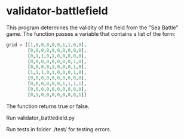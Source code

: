 # validator-battlefield

This program determines the validity of the field from the "Sea Battle" game. The function passes a variable that contains a list of the form:
```python
grid = [[1,0,0,0,0,0,1,1,0,0],
        [0,0,0,0,0,0,0,0,0,0],
        [0,1,1,0,1,0,0,0,0,0],
        [0,0,0,0,0,0,0,0,1,0],
        [0,0,0,0,1,0,0,0,1,0],
        [1,1,1,0,1,0,0,0,1,0],
        [0,0,0,0,0,0,0,0,0,0],
        [0,0,0,0,0,0,1,1,1,1],
        [0,0,0,0,0,0,0,0,0,0],
        [0,1,0,0,0,0,0,0,0,1]]
```
The function returns true or false.

Run validator_battledield.py

Run tests in folder ./test/ for testing errors.
